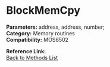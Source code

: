 # BlockMemCpy

**Parameters:** address, address, number;  
**Category:** Memory routines  
**Compatibility:** MOS6502  

**Reference Link:**  
[Back to Methods List](../../SUMMARY.md)
